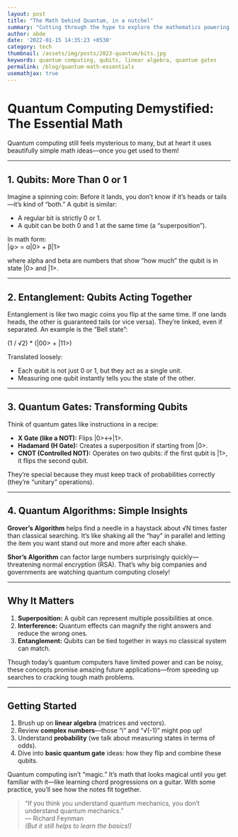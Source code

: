 ```yaml
---
layout: post
title: "The Math behind Quantum, in a nutchel"
summary: "Cutting through the hype to explore the mathematics powering quantum computers"
author: abde
date: '2022-01-15 14:35:23 +0530'
category: tech
thumbnail: /assets/img/posts/2023-quantum/bits.jpg
keywords: quantum computing, qubits, linear algebra, quantum gates
permalink: /blog/quantum-math-essentials
usemathjax: true
---
```


# Quantum Computing Demystified: The Essential Math

Quantum computing still feels mysterious to many, but at heart it uses beautifully simple math ideas—once you get used to them!

---

## 1. Qubits: More Than 0 or 1

Imagine a spinning coin: Before it lands, you don’t know if it’s heads or tails—it’s kind of “both.” A qubit is similar:

- A regular bit is strictly 0 or 1.  
- A qubit can be both 0 and 1 at the same time (a “superposition”).  

In math form:  
|ψ> = α|0> + β|1>

where alpha and beta  are numbers that show “how much” the qubit is in state |0> and |1>.

---

## 2. Entanglement: Qubits Acting Together

Entanglement is like two magic coins you flip at the same time. If one lands heads, the other is guaranteed tails (or vice versa). They’re linked, even if separated. An example is the “Bell state”:

(1 / √2) * (|00> + |11>)


Translated loosely:
- Each qubit is not just 0 or 1, but they act as a single unit.  
- Measuring one qubit instantly tells you the state of the other.  

---

## 3. Quantum Gates: Transforming Qubits

Think of quantum gates like instructions in a recipe:

- **X Gate (like a NOT):** Flips |0>↔|1>.  
- **Hadamard (H Gate):** Creates a superposition if starting from |0>.  
- **CNOT (Controlled NOT):** Operates on two qubits: if the first qubit is |1>, it flips the second qubit.  

They’re special because they must keep track of probabilities correctly (they’re “unitary” operations).

---

## 4. Quantum Algorithms: Simple Insights

**Grover’s Algorithm** helps find a needle in a haystack about √N times faster than classical searching. It’s like shaking all the “hay” in parallel and letting the item you want stand out more and more after each shake.

**Shor’s Algorithm** can factor large numbers surprisingly quickly—threatening normal encryption (RSA). That’s why big companies and governments are watching quantum computing closely!

---

## Why It Matters

1. **Superposition:** A qubit can represent multiple possibilities at once.  
2. **Interference:** Quantum effects can magnify the right answers and reduce the wrong ones.  
3. **Entanglement:** Qubits can be tied together in ways no classical system can match.  

Though today’s quantum computers have limited power and can be noisy, these concepts promise amazing future applications—from speeding up searches to cracking tough math problems.

---

## Getting Started

1. Brush up on **linear algebra** (matrices and vectors).  
2. Review **complex numbers**—those “i” and “√(-1)” might pop up!  
3. Understand **probability** (we talk about measuring states in terms of odds).  
4. Dive into **basic quantum gate** ideas: how they flip and combine these qubits.  

Quantum computing isn’t “magic.” It’s math that looks magical until you get familiar with it—like learning chord progressions on a guitar. With some practice, you’ll see how the notes fit together.

> “If you think you understand quantum mechanics, you don’t understand quantum mechanics.”  
> — Richard Feynman  
> *(But it still helps to learn the basics!)*